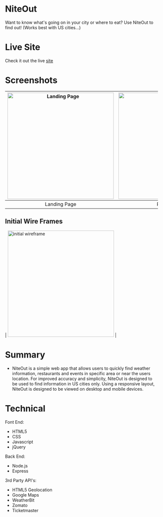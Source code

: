 # NiteOut
Want to know what's going on in your city or where to eat? Use NiteOut to find out! (Works best with US cities...)

# Live Site
Check it out the live [site](https://tranpeter08.github.io/NiteOut)

# Screenshots
| <img alt ='Landing Page' src='https://i.imgur.com/Nlod4yG.png' width='350'> | <img alt ='Results Page' src='https://i.imgur.com/bBhRRR5.png' width='350'> | <img alt ='Results not in US Page' src='https://i.imgur.com/xlRITF9.png' width='350' >
|:---:|:---:|:---:|
| Landing Page | Results page | Results Not Found In US |

## Initial Wire Frames
| <img alt='initial wireframe' src= 'https://i.imgur.com/xAFlNNH.png' width='350'> |

# Summary
- NiteOut is a simple web app that allows users to quickly find weather information, restaurants and events in specific area or near the users location. For improved accuracy and simplicity, NiteOut is designed to be used to find information in US cities only. Using a responsive layout, NiteOut is designed to be viewed on desktop and mobile devices.

# Technical
Font End:
- HTML5 
- CSS 
- Javascript 
- jQuery

Back End:
- Node.js
- Express

3rd Party API's:
- HTML5 Geolocation
- Google Maps
- WeatherBit
- Zomato
- Ticketmaster
